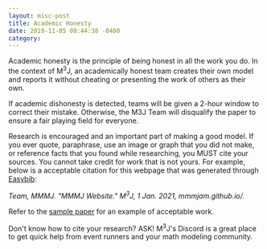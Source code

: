 ```yaml
---
layout: misc-post
title: Academic Honesty
date: 2019-11-05 08:44:38 -0400
category:
---
```


<p>Academic honesty is the principle of being honest in all the work you do. In the context of M<sup>3</sup>J, an academically honest team creates their own model and reports it without cheating or presenting the work of others as their own.</p>
<p>If academic dishonesty is detected, teams will be given a 2-hour window to correct their mistake. Otherwise, the M3J Team will disqualify the paper to ensure a fair playing field for everyone.
</p>
<p>Research is encouraged and an important part of making a good model. If you ever quote, paraphrase, use an image or graph that you did not make, or reference facts that you found while researching, you MUST cite your sources. You cannot take credit for work that is not yours. For example, below is a acceptable citation for this webpage that was generated through <a href="https://www.easybib.com/">Easybib</a>:
</p>
<p><em>Team, MMMJ. "MMMJ Website." M<sup>3</sup>J, 1 Jan. 2021, mmmjam.github.io/. 
</em></p>
<p>Refer to the <a href="https://mmmjam.github.io/resources/#sample-paper">sample paper</a> for an example of acceptable work.
</p>
<p>Don't know how to cite your research? ASK! M<sup>3</sup>J's Discord is a great place to get quick help from event runners and your math modeling community.
</p>